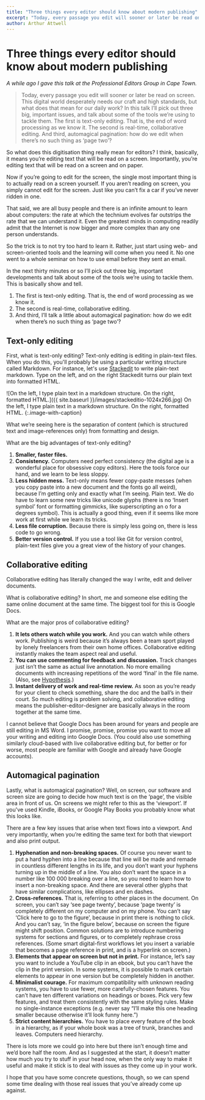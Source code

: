 ```yaml
---
title: "Three things every editor should know about modern publishing"
excerpt: "Today, every passage you edit will sooner or later be read on screen. This digital world desperately needs our craft and high standards, but what does that mean for our daily work?"
author: Arthur Attwell
---
```


# Three things every editor should know about modern publishing

_A while ago I gave this talk at the Professional Editors Group in Cape Town._

> Today, every passage you edit will sooner or later be read on screen. This digital world desperately needs our craft and high standards, but what does that mean for our daily work? In this talk I’ll pick out three big, important issues, and talk about some of the tools we’re using to tackle them. The first is text-only editing. That is, the end of word processing as we know it. The second is real-time, collaborative editing. And third, automagical pagination: how do we edit when there’s no such thing as ‘page two’?

So what does this digitisation thing really mean for editors? I think, basically, it means you’re editing text that will be read on a screen. Importantly, you’re editing text that will be read on a screen and on paper.

Now if you’re going to edit for the screen, the single most important thing is to actually read on a screen yourself. If you aren’t reading on screen, you simply cannot edit for the screen. Just like you can’t fix a car if you’ve never ridden in one.

That said, we are all busy people and there is an infinite amount to learn about computers: the rate at which the technium evolves far outstrips the rate that we can understand it. Even the greatest minds in computing readily admit that the Internet is now bigger and more complex than any one person understands.

So the trick is to not try too hard to learn it. Rather, just start using web- and screen-oriented tools and the learning will come when you need it. No one went to a whole seminar on how to use email before they sent an email.

In the next thirty minutes or so I’ll pick out three big, important developments and talk about some of the tools we’re using to tackle them. This is basically show and tell.

1. The first is text-only editing. That is, the end of word processing as we know it.
2. The second is real-time, collaborative editing.
3. And third, I’ll talk a little about automagical pagination: how do we edit when there’s no such thing as ‘page two’?

## Text-only editing

First, what is text-only editing? Text-only editing is editing in plain-text files. When you do this, you'll probably be using a particular writing structure called Markdown. For instance, let's use [Stackedit](https://stackedit.io/editor) to write plain-text markdown. Type on the left, and on the right Stackedit turns our plain text into formatted HTML.

![On the left, I type plain text in a markdown structure. On the right, formatted HTML.]({{ site.baseurl }}/images/stackeditio-1024x266.jpg)
On the left, I type plain text in a markdown structure. On the right, formatted HTML.
{:.image-with-caption}

What we’re seeing here is the separation of content (which is structured text and image-references only) from formatting and design.

What are the big advantages of text-only editing?

1.  **Smaller, faster files.**
2.  **Consistency.** Computers need perfect consistency (the digital age is a wonderful place for obsessive copy editors). Here the tools force our hand, and we learn to be less sloppy.
3.  **Less hidden mess.** Text-only means fewer copy-paste messes (when you copy paste into a new document and the fonts go all weird), because I’m getting only and exactly what I’m seeing. Plain text. We do have to learn some new tricks like unicode glyphs (there is no ‘Insert symbol’ font or formatting gimmicks, like superscripting an o for a degrees symbol). This is actually a good thing, even if it seems like more work at first while we learn its tricks.
4.  **Less file corruption.** Because there is simply less going on, there is less code to go wrong.
5.  **Better version control.** If you use a tool like Git for version control, plain-text files give you a great view of the history of your changes.

## Collaborative editing

Collaborative editing has literally changed the way I write, edit and deliver documents.

What is collaborative editing? In short, me and someone else editing the same online document at the same time. The biggest tool for this is Google Docs.

What are the major pros of collaborative editing?

1.  **It lets others watch while you work.** And you can watch while others work. Publishing is weird because it’s always been a team sport played by lonely freelancers from their own home offices. Collaborative editing instantly makes the team aspect real and useful.
2.  **You can use commenting for feedback and discussion.** Track changes just isn’t the same as actual live annotation. No more emailing documents with increasing repetitions of the word ‘final’ in the file name. (Also, see [Hypothesis](http://hypothes.is).)
3.  **Instant delivery of work and real-time review.** As soon as you’re ready for your client to check something, share the doc and the ball’s in their court. So much editing is problem solving, and collaborative editing means the publisher-editor-designer are basically always in the room together at the same time.

I cannot believe that Google Docs has been around for years and people are still editing in MS Word. I promise, promise, promise you want to move all your writing and editing into Google Docs. (You could also use something similarly cloud-based with live collaborative editing but, for better or for worse, most people are familiar with Google and already have Google accounts).

## Automagical pagination

Lastly, what is automagical pagination? Well, on screen, our software and screen size are going to decide how much text is on the ‘page’, the visible area in front of us. On screens we might refer to this as the ‘viewport’. If you've used Kindle, iBooks, or Google Play Books you probably know what this looks like.

There are a few key issues that arise when text flows into a viewport. And very importantly, when you’re editing the same text for both that viewport and also print output.

1.  **Hyphenation and non-breaking spaces.** Of course you never want to put a hard hyphen into a line because that line will be made and remade in countless different lengths in its life, and you don’t want your hyphens turning up in the middle of a line. You also don’t want the space in a number like 100 000 breaking over a line, so you need to learn how to insert a non-breaking space. And there are several other glyphs that have similar complications, like ellipses and en dashes.
2.  **Cross-references.** That is, referring to other places in the document. On screen, you can’t say ‘see page twenty’, because ‘page twenty’ is completely different on my computer and on my phone. You can’t say ‘Click here to go to the figure’, because in print there is nothing to click. And you can’t say, ‘in the figure below’, because on screen the figure might shift position. Common solutions are to introduce numbering systems for sections and figures, or to completely rephrase cross references. (Some smart digital-first workflows let you insert a variable that becomes a page reference in print, and is a hyperlink on screen.)
3.  **Elements that appear on screen but not in print.** For instance, let’s say you want to include a YouTube clip in an ebook, but you can’t have the clip in the print version. In some systems, it is possible to mark certain elements to appear in one version but be completely hidden in another.
4.  **Minimalist courage.** For maximum compatibility with unknown reading systems, you have to use fewer, more carefully-chosen features. You can’t have ten different variations on headings or boxes. Pick very few features, and treat them consistently with the same styling rules. Make no single-instance exceptions (e.g. never say “I’ll make this one heading smaller because otherwise it’ll look funny here.”)
5.  **Strict content hierarchies.** You have to place every feature of the book in a hierarchy, as if your whole book was a tree of trunk, branches and leaves. Computers need hierarchy.

There is lots more we could go into here but there isn’t enough time and we’d bore half the room. And as I suggested at the start, it doesn’t matter how much you try to stuff in your head now, when the only way to make it useful and make it stick is to deal with issues as they come up in your work.

I hope that you have some concrete questions, though, so we can spend some time dealing with those real issues that you’ve already come up against.
